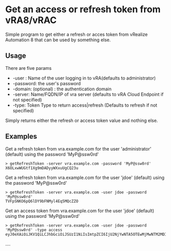 # Get an access or refresh token from  vRA8/vRAC

Simple program to get either a refresh  or acces token from vRealize Automation 8 that can be used
by something else. 




## Usage

There are five params

* -user : Name of the user logging in to vRA(defaults to administrator)
* -password: the user's password
* -domain: (optional) : the authentication domain
* -server: Name/FQDN/IP of vra server (defaults to vRA Cloud Endpoint if not specified)
* -type: Token Type to return  access|refresh (Defaults to refresh if not specified)

Simply returns either the refresh or access token value and nothing else.


## Examples

Get a refresh token from vra.example.com for the user 'administrator' (default) using the password 'MyP@ssw0rd'
```
> getRefreshToken -server vra.example.com -password 'MyP@ssw0rd'
X6OLxwWUGtf1Xg9mDADyyWXxuUgCQ23u
```

Get a refresh token from vra.example.com for the user 'jdoe' (default) using the password 'MyP@ssw0rd'
```
> getRefreshToken -server vra.example.com -user jdoe -password 'MyP@ssw0rd'
TVFpSNKO6pQ6lDY9bFNMyl4Eq5MQcZZO
```

Get an access token from vra.example.com for the user 'jdoe' (default) using the password 'MyP@ssw0rd'
```
> getRefreshToken -server vra.example.com -user jdoe -password 'MyP@ssw0rd' -type access
eyJ0eXAiOiJKV1QiLCJhbGciOiJSUzI1NiIsImtpZCI6IjU2NjYwNTA5OTEwMjMwNTM2MDIifQeyJpc3MiOiJDTj1QcmVsdWRlIElkZW50aXR5IFNlcnZpY2UsT1U9Q01CVSxPPVZNd2FyZSxMPVNvZmlhLFNUPVNvZmlhLEM9QkciLCJpYXQ...
```
....